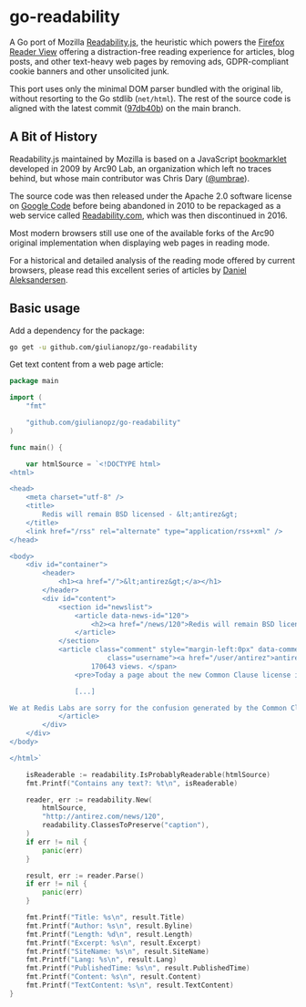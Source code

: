 # go-readability

A Go port of Mozilla [Readability.js](https://github.com/mozilla/readability), the heuristic which powers the [Firefox Reader View](https://support.mozilla.org/kb/firefox-reader-view-clutter-free-web-pages) offering a distraction-free reading experience for articles, blog posts, and other text-heavy web pages by removing ads, GDPR-compliant cookie banners and other unsolicited junk.

This port uses only the minimal DOM parser bundled with the original lib, without resorting to the Go stdlib (`net/html`). The rest of the source code is aligned with the latest commit ([97db40b](https://github.com/mozilla/readability/commit/97db40ba035a2de5e42d1ac7437893cf0da31d76)) on the main branch.


## A Bit of History

Readability.js maintained by Mozilla is based on a JavaScript [bookmarklet](https://en.wikipedia.org/wiki/Bookmarklet) developed in 2009 by Arc90 Lab, an organization which left no traces behind, but whose main contributor was Chris Dary ([@umbrae](http://www.umbrae.net/)). 

The source code was then released under the Apache 2.0 software license on [Google Code](https://code.google.com/archive/p/arc90labs-readability/) before being abandoned in 2010 to be repackaged as a web service called [Readability.com](https://en.wikipedia.org/wiki/Readability_(service)), which was then discontinued in 2016.

Most modern browsers still use one of the available forks of the Arc90 original implementation when displaying web pages in reading mode.

For a historical and detailed analysis of the reading mode offered by current browsers, please read this excellent series of articles by [Daniel Aleksandersen](https://www.ctrl.blog/entry/browser-reading-mode-parsers.html).


## Basic usage

Add a dependency for the package:
```bash
go get -u github.com/giulianopz/go-readability
```

Get text content from a web page article:
```go
package main

import (
	"fmt"

	"github.com/giulianopz/go-readability"
)

func main() {

	var htmlSource = `<!DOCTYPE html>
<html>

<head>
	<meta charset="utf-8" />
	<title>
		Redis will remain BSD licensed - &lt;antirez&gt;
	</title>
	<link href="/rss" rel="alternate" type="application/rss+xml" />
</head>

<body>
	<div id="container">
		<header>
			<h1><a href="/">&lt;antirez&gt;</a></h1>
		</header>
		<div id="content">
			<section id="newslist">
				<article data-news-id="120">
					<h2><a href="/news/120">Redis will remain BSD licensed</a></h2>
				</article>
			</section>
			<article class="comment" style="margin-left:0px" data-comment-id="120-" id="120-"><span class="info"><span
						class="username"><a href="/user/antirez">antirez</a></span> 2095 days ago.
					170643 views. </span>
				<pre>Today a page about the new Common Clause license in the Redis Labs web site was interpreted as if Redis itself switched license. This is not the case, Redis is, and will remain, BSD licensed. However in the era of [edit] uncontrollable spreading of information, my attempts to provide the correct information failed, and I’m still seeing everywhere “Redis is no longer open source”. The reality is that Redis remains BSD, and actually Redis Labs did the right thing supporting my effort to keep the Redis core open as usually.

				[...]

We at Redis Labs are sorry for the confusion generated by the Common Clause page, and my colleagues are working to fix the page with better wording.</pre>
			</article>
		</div>
	</div>
</body>

</html>`

	isReaderable := readability.IsProbablyReaderable(htmlSource)
	fmt.Printf("Contains any text?: %t\n", isReaderable)

	reader, err := readability.New(
		htmlSource,
		"http://antirez.com/news/120",
		readability.ClassesToPreserve("caption"),
	)
	if err != nil {
		panic(err)
	}

	result, err := reader.Parse()
	if err != nil {
		panic(err)
	}

	fmt.Printf("Title: %s\n", result.Title)
	fmt.Printf("Author: %s\n", result.Byline)
	fmt.Printf("Length: %d\n", result.Length)
	fmt.Printf("Excerpt: %s\n", result.Excerpt)
	fmt.Printf("SiteName: %s\n", result.SiteName)
	fmt.Printf("Lang: %s\n", result.Lang)
	fmt.Printf("PublishedTime: %s\n", result.PublishedTime)
	fmt.Printf("Content: %s\n", result.Content)
	fmt.Printf("TextContent: %s\n", result.TextContent)
}
```
